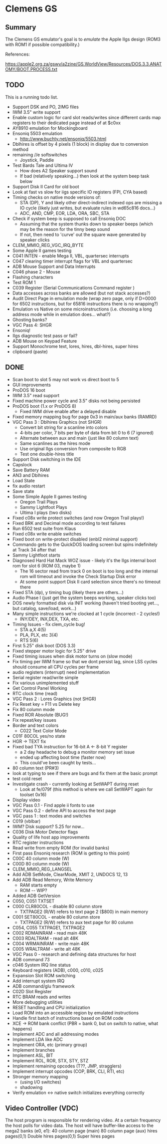 # Clemens GS

## Summary

The Clemens GS emulator's goal is to *emulate* the Apple IIgs design (ROM3
with ROM1 if possible compatibility.)

References:

https://apple2.org.za/gswv/a2zine/GS.WorldView/Resources/DOS.3.3.ANATOMY/BOOT.PROCESS.txt


## TODO

This is a running todo list.

* Support DSK and PO, 2IMG files
* IWM 3.5" write support
* Enable custom logic for card slot reads/writes since different cards map
  registers to their dedicated page instead of at $c0xx
* AY8910 emulation for Mockingboard
* Ensoniq 5503 emulation
  * http://www.buchty.net/ensoniq/5503.html
* Dblhires is offset by 4 pixels (1 block) in display due to conversion method
* remaining //e softswitches
  * Joystick, Paddle
* Test Bards Tale and Ultima IV
  * How does A2 Speaker support sound
  * If bad (relatively speaking...) then look at the system beep task below
* Support Disk II Card for old boot
* Look at fast vs slow for iigs specific IO registers (FPI, CYA based)
* Timing checks on native mode versions of:
  * STA (DP), Y and likely other direct-indirect indexed ops are missing a
    IO cycle (likely just writes, but evaluate rules in wd65c816 docs...)
  * ADC, AND, CMP, EOR, LDA, ORA, SBC, STA
* Check if system beep is supposed to call Ensoniq DOC
  * Assuming that the system thunks down to speaker beeps (which may be the
    reason for the tinny beep sound
  * If not, then need to 'curve' out the square wave generated by speaker clicks
* CLEM_MMIO_REG_VGC_IRQ_BYTE
* Some Apple II games testing
* C041 INTEN - enable Mega II, VBL, quartersec interrupts
* C047 clearing timer interrupt flags for VBL and quartersec
* ADB Mouse Support and Data Interrupts
* C046 phase 2 - Mouse
* Flashing characters
* Test ROM 1
* C039 Register (Serial Communications Command register )
* Data accesses across banks are allowed (but not stack accesses?)
* Audit Direct Page in emulation mode (wrap zero page, only if D=0000 for 6502
  instructions, but for 65816 instructions there is no wrapping?)
* Emulation vs Native on some microinstructions (i.e. choosing a long address mode while in emulation does... what?)
* Ghosting banks?
* VGC Pass 4: SHGR
* Ensoniq!
* IIgs diagnostic test pass or fail?
* ADB Mouse on Keypad Feature
* Support Monochrome text, lores, hires, dbl-hires, super hires
* clipboard (paste)


## DONE

* Scan boot to slot 5 may not work vs direct boot to 5
* GUI improvements
* ProDOS 16 boot
* IWM 3.5" read support
* Fixed machine power cycle and 3.5" disks not being persisted
* ProDOS boot (1.x or ProDOS 8)
  * Fixed IWM drive enable after a delayed disable
* Fixed memory mapping bug for page 0x3 in main/aux banks (RAMRD)
* VGC Pass 3 : Dblhires Graphics (not SHGR)
  * Convert bit string for a scanline into colors
  * 4-bits per color, 7 bits per byte of data from bit 0 to 6 (7 ignored)
  * Alternate between aux and main (just like 80 column text)
  * Same scanlines as the hires mode
  * Use original IIgs conversion from composite to RGB
  * Test one double-hires title
* Support Disk switching in the IDE
* Capslock
* Save Battery RAM
* AN3 and Dblhires
* Load State
* fix audio restart
* Save state
* Some Simple Apple II games testing
  * Oregon Trail Plays
  * Sammy Lightfoot Plays
  * Ultima I plays (two disks)
* Fixed c08x write protect switches (and now Oregon Trail plays!)
* Fixed BRK and Decimal mode according to test failures
* Run 6502 test suite from Klaus
* Fixed c08x write enable switches
* Fixed boot on write-protect disabled (enbl2 minimal support)
* Commando gets to the QuickDOS loading screen but spins indefinitely at
  Track 34 after that
* Sammy Lightfoot starts
* Diagnosed Hard Hat Mack WOZ issue - likely it's the IIgs internal boot rom
  for slot 6 (ROM 03, maybe 1)
  * The 16 sector read from track 0 on boot is too long and the internal rom
    will timeout and invoke the Check Startup Disk error
  * At some point support Disk II card selection since there's no timeout there
* Fixed STA (dp), y timing bug (likely there are others...)
* Audio Phase I (just get the system beeps working, speaker clicks too)
* DOS newly formatted disk via INIT working (haven't tried booting yet..., but
  catalog, save/load, work...)
* Many simple instructions we're clocked at 1 cycle (incorrect - 2 cycles!)
  * INY/DEY, INX,DEX, TXA, etc.
* Timing Issues - fix clem_cycle bug!
  * STA a,X  4(5)
  * PLA, PLX, etc 3(4)
  * RTS 5(6)
* First 5.25" disk boot (DOS 3.3)
* Fixed stepper motor logic for 5.25" drive
* Fixed timing issues when disk motor turns on (slow mode)
* Fix timing per IWM frame so that we dont persist lag, since LSS cycles should
  consume all CPU cycles per frame
* audio registers (interrupt) need implementation
* Serial register read/write simple
* Fix various unimplemented stuff
* Get Control Panel Working
* RTC clock time (read)
* VGC Pass 2 : Lores Graphics (not SHGR)
* Fix Reset key = F11 vs Delete key
* Fix 80 column mode
* Fixed ROR Absolute (BUG!)
* Fix repeat/key issues
* Border and text colors
  * C022 Text Color Mode
* C01F 80COL yes/no state
* HGR -> TEXT fix
* Fixed bad TYA instruction for 16-bit A <- 8-bit Y register
  * a 2 day headache to debug a monitor memory set issue
  * ended up affecting boot time (faster now)
  * This could've been caught by tests...
* 80 column text (PR#3)
* look at typing to see if there are bugs and fix them at the basic prompt
* test cold reset
* Investigate crash - currently looking at SetWAPT during reset
  * Look at fe/079f (this method is where we call SetWAPT again for toolset 0x16)
* Display video
* VGC Pass 0.1 - Find apple ii fonts to use
* VGC Pass 0.2 - define API to access the text page
* VGC pass 1 : text modes and switches
* C019 (vblbar)
* IWM? Disk support? 5.25 for now...
* C036 Disk Motor Detector flags
* Quality of life host app improvements
* RTC register instructions
* Read write from empty ROM (for invalid banks)
* First pass Ensoniq research (ROM is getting to this point)
* C00C 40 column mode (W)
* C00D 80 column mode (W)
* CLEM_MMIO_REG_LANGSEL
* Add ADB SetMode, ClearMode, XMIT 2, UNDOCS 12, 13
* Add ADB Read Memory, Write Memory
  * RAM starts empty
  * ROM -- WIP?
* Added ADB GetVersion
* C050, C051 TXTSET
* C000 CLR80COL - disable 80 column store
  * TXTPAGE2 (R/W) refers to text page 2 ($800) in main memory
* C001 SET80COL - enable 80 column store
  * TXTPAGE2 (R/W) refers to aux text page for 80 column
* C054, C055 TXTPAGE1, TXTPAGE2
* C002 RDMAINRAM - read main 48K
* C003 RDALTRAM - read alt 48K
* C004 WRMAINRAM - write main 48K
* C005 WRALTRAM - write alt 48K
* VGC Pass 0 - research and defining data structures for host
* ADB command 73
* c046 System IRQ line status
* Keyboard registers (ADB), c000, c010, c025
* Expansion Slot ROM switching
* Add interrupt system IRQ
* ADB command/glu framework
* C02D Slot Register
* RTC BRAM reads and writes
* More debugging utilities
* RESET handling and CPU initialization
* Load ROM into an accessible region by emulated instructions
* Handle first batch of instructions based on ROM code
* XCE -> ROM bank conflict (PBR = bank 0, but on switch to native, what happens)
* Implement ADC and all addressing modes
* Implement LDA like ADC
* Implement ORA, etc (primary group)
* Implement branches
* Implement ASL, BIT
* Implement ROL, ROR, STX, STY, STZ
* Implement remaining opcodes (T??, JMP, stragglers)
* Implement interrupt opcodes (COP, BRK, CLI, RTI, etc)
* Stronger memory mapping
  * (using I/O switches)
  * shadowing
* Verify emulation <-> native switch initializes everything correctly


## Video Controller (VDC)

The host program is responsible for rendering video.  At a certain frequency
the host polls for video data.   The host will have buffer-like access to the
mega2 banks (e0, e1):
  40 column page (main)
  80 column page (aux)
  hires pages(0,1)
  Double hires pages(0,1)
  Super hires pages
